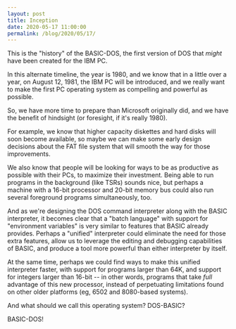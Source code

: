 ```yaml
---
layout: post
title: Inception
date: 2020-05-17 11:00:00
permalink: /blog/2020/05/17/
---
```


This is the "history" of the BASIC-DOS, the first version of DOS that *might*
have been created for the IBM PC.

In this alternate timeline, the year is 1980, and we know that in a little
over a year, on August 12, 1981, the IBM PC will be introduced, and we really
want to make the first PC operating system as compelling and powerful as
possible.

So, we have more time to prepare than Microsoft originally did, and we have
the benefit of hindsight (or foresight, if it's really 1980).

For example, we know that higher capacity diskettes and hard disks will soon
become available, so maybe we can make some early design decisions about the
FAT file system that will smooth the way for those improvements.

We also know that people will be looking for ways to be as productive as
possible with their PCs, to maximize their investment.  Being able to run
programs in the background (like TSRs) sounds nice, but perhaps a machine with
a 16-bit processor and 20-bit memory bus could also run several foreground
programs simultaneously, too.

And as we're designing the DOS command interpreter along with the BASIC
interpreter, it becomes clear that a "batch language" with support for
"environment variables" is very similar to features that BASIC already
provides.  Perhaps a "unified" interpreter could eliminate the need for those
extra features, allow us to leverage the editing and debugging capabilities
of BASIC, and produce a tool more powerful than either interpreter by itself.

At the same time, perhaps we could find ways to make this unified interpreter
faster, with support for programs larger than 64K, and support for integers
larger than 16-bit -- in other words, programs that take *full* advantage
of this new processor, instead of perpetuating limitations found on other
older platforms (eg, 6502 and 8080-based systems).

And what should we call this operating system?  DOS-BASIC?

BASIC-DOS!
